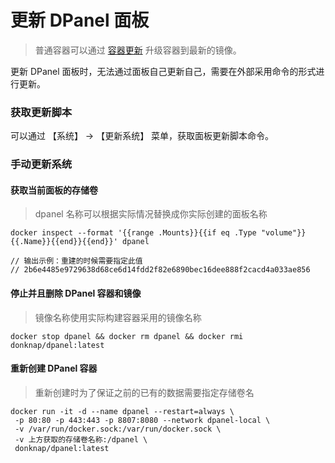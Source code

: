 # 更新 DPanel 面板

> 普通容器可以通过 [容器更新](/zh-cn/manual/container-update) 升级容器到最新的镜像。

更新 DPanel 面板时，无法通过面板自己更新自己，需要在外部采用命令的形式进行更新。

### 获取更新脚本

可以通过 【系统】 -> 【更新系统】 菜单，获取面板更新脚本命令。

### 手动更新系统

#### 获取当前面板的存储卷

> dpanel 名称可以根据实际情况替换成你实际创建的面板名称

```
docker inspect --format '{{range .Mounts}}{{if eq .Type "volume"}}{{.Name}}{{end}}{{end}}' dpanel

// 输出示例：重建的时候需要指定此值
// 2b6e4485e9729638d68ce6d14fdd2f82e6890bec16dee888f2cacd4a033ae856
```


#### 停止并且删除 DPanel 容器和镜像

> 镜像名称使用实际构建容器采用的镜像名称

```
docker stop dpanel && docker rm dpanel && docker rmi donknap/dpanel:latest
```

#### 重新创建 DPanel 容器

> 重新创建时为了保证之前的已有的数据需要指定存储卷名

```
docker run -it -d --name dpanel --restart=always \
 -p 80:80 -p 443:443 -p 8807:8080 --network dpanel-local \
 -v /var/run/docker.sock:/var/run/docker.sock \
 -v 上方获取的存储卷名称:/dpanel \
 donknap/dpanel:latest
```